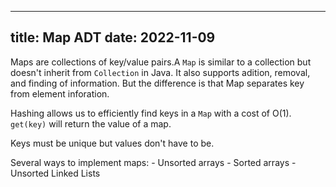 ---
title:  Map ADT
date: 2022-11-09
----

Maps are collections of key/value pairs.A `Map` is similar to a 
collection but doesn't inherit from `Collection` in Java. It also supports adition, removal, and 
finding of information. But the difference is that Map separates key from element inforation.

Hashing allows us to efficiently find keys in a `Map` with a cost of O(1). `get(key)` will return the value of a map. 

Keys must be unique but values don't have to be. 

Several ways to implement maps:
    - Unsorted arrays
    - Sorted arrays
    - Unsorted Linked Lists
